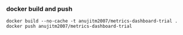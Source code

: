 ### docker build and push
```
docker build --no-cache -t anujitm2007/metrics-dashboard-trial .
docker push anujitm2007/metrics-dashboard-trial
```
